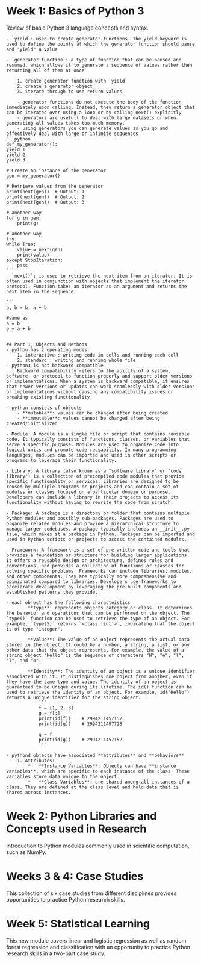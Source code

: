 # Week 1: Basics of Python 3
Review of basic Python 3 language concepts and syntax.

    - `yield`: used to create generator functions. The yield keyword is used to define the points at which the generator function should pause and "yield" a value

    - `generator function`: a type of function that can be paused and resumed, which allows it to generate a sequence of values rather then returning all of them at once

        1. create generator function with `yield`
        2. create a generator object
        3. iterate through to use return values

        - generator functions do not execute the body of the function immediately upon calling. Instead, they return a generator object that can be iterated over using a loop or by calling next() explicitly
        - genrators are usefull to deal with large datasets or when generating all values takes too much memory.
        - using generators you can generate values as you go and effectively deal with large or infinite sequences
    ```python
    def my_generator():
    yield 1
    yield 2
    yield 3

    # Create an instance of the generator
    gen = my_generator()

    # Retrieve values from the generator
    print(next(gen))  # Output: 1
    print(next(gen))  # Output: 2
    print(next(gen))  # Output: 3

    # another way
    for g in gen:
        print(g)

    # another way
    try:
    while True:
        value = next(gen)
        print(value)
    except StopIteration:
        pass
    ```
    - `next()`: is used to retrieve the next item from an iterator. It is often used in conjunction with objects that implement the iterator protocol. Function takes an iterator as an argument and returns the next item in the sequence.

    ```
    a, b = b, a + b

    #same as
    a = b
    b = a + b
    ```

    ## Part 1; Objects and Methods
    - python has 2 operating modes:
        1. interactive : writing code in cells and running each cell
        2. standard : writing and running whole file
    - python3 is not backword compatible
        Backward compatibility refers to the ability of a system, software, or protocol to function properly and support older versions or implementations. When a system is backward compatible, it ensures that newer versions or updates can work seamlessly with older versions or implementations without causing any compatibility issues or breaking existing functionality.
    
    - python consists of objects
        - **mutable**: values can be changed after being created
        - **immutable**: values cannot be changed after being created/initialized
        
    - Module: A module is a single file or script that contains reusable code. It typically consists of functions, classes, or variables that serve a specific purpose. Modules are used to organize code into logical units and promote code reusability. In many programming languages, modules can be imported and used in other scripts or programs to leverage their functionality.

    - Library: A library (also known as a "software library" or "code library") is a collection of precompiled code modules that provide specific functionality or services. Libraries are designed to be reused by multiple programs or projects and can contain a set of modules or classes focused on a particular domain or purpose. Developers can include a library in their projects to access its functionality without having to rewrite the code from scratch.

    - Package: A package is a directory or folder that contains multiple Python modules and possibly sub-packages. Packages are used to organize related modules and provide a hierarchical structure to manage larger codebases. A package typically includes an __init__.py file, which makes it a package in Python. Packages can be imported and used in Python scripts or projects to access the contained modules.

    - Framework: A framework is a set of pre-written code and tools that provides a foundation or structure for building larger applications. It offers a reusable design or architecture, defines rules and conventions, and provides a collection of functions or classes for solving specific problems. Frameworks can include libraries, modules, and other components. They are typically more comprehensive and opinionated compared to libraries. Developers use frameworks to accelerate development by leveraging the pre-built components and established patterns they provide.

    - each object has the following characteistics
            **Type**: represents objects category or class. It determines the behavior and operations that can be performed on the object. The `type()` function can be used to retrieve the type of an object. For example, `type(5)` returns `<class 'int'>`, indicating that the object is of type "integer".

            **Value**: The value of an object represents the actual data stored in the object. It could be a number, a string, a list, or any other data that the object represents. For example, the value of a string object "Hello" is the sequence of characters "H", "e", "l", "l", and "o".

            **Identity**: The identity of an object is a unique identifier associated with it. It distinguishes one object from another, even if they have the same type and value. The identity of an object is guaranteed to be unique during its lifetime. The id() function can be used to retrieve the identity of an object. For example, id("Hello") returns a unique identifier for the string object.
                ```
                f = [1, 2, 3]
                g = f[:]
                print(id(f))    # 2994211457152
                print(id(g))    # 2994211497728

                g = f
                print(id(g))    # 2994211457152
                ```
    
    - pythond objects have associated **attributes** and **behaviors**
        1. Attributes:
            *   **Instance Variables**: Objects can have **instance variables**, which are specific to each instance of the class. These variables store data unique to the object.
            *   **Class Variables**: are shared among all instances of a class. They are defined at the class level and hold data that is shared across instances.

# Week 2: Python Libraries and Concepts used in Research
Introduction to Python modules commonly used in scientific computation, such as NumPy.

# Weeks 3 & 4: Case Studies
This collection of six case studies from different disciplines provides opportunities to practice Python research skills.

# Week 5: Statistical Learning
This new module covers linear and logistic regression as well as random forest regression and classification with an opportunity to practice Python research skills in a two-part case study.